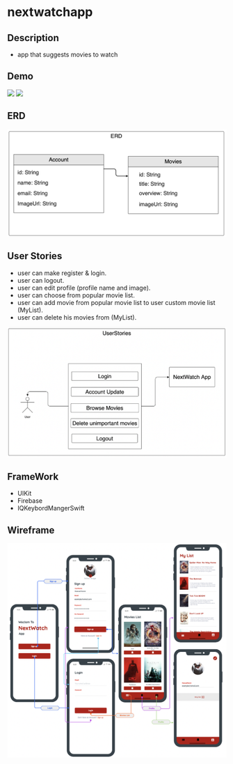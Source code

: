 # nextwatchapp

## Description

- app that suggests movies to watch


## Demo 

![](DarkMode.gif)
![](LightMode.gif)


## ERD

![](ERD.png)


## User Stories

- user can make register & login.
- user can logout.
- user can edit profile (profile name and image).
- user can choose from popular movie list.
- user can add movie from popular movie list to user custom movie list (MyList).
- user can delete his movies from (MyList).


![](userStories.png)

## FrameWork

- UIKit
- Firebase
- IQKeybordMangerSwift


## Wireframe

![](Wireframes.png)

